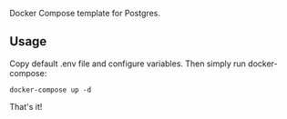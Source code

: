 Docker Compose template for Postgres.

## Usage

Copy default .env file and configure variables. Then simply run docker-compose:

```
docker-compose up -d
```

That's it!
